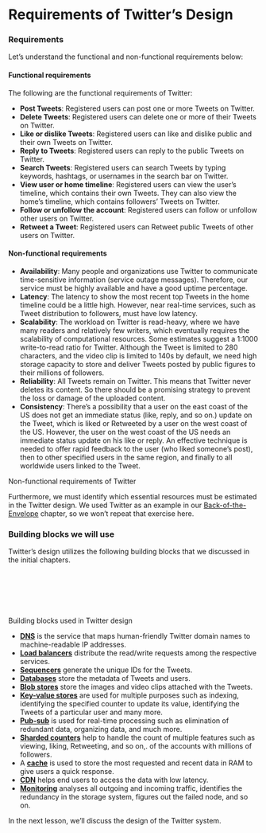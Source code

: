 # Requirements of Twitter’s Design

### Requirements <a href="#requirements-0" id="requirements-0"></a>

Let’s understand the functional and non-functional requirements below:

#### Functional requirements <a href="#functional-requirements-1" id="functional-requirements-1"></a>

The following are the functional requirements of Twitter:

* **Post Tweets**: Registered users can post one or more Tweets on Twitter.
* **Delete Tweets**: Registered users can delete one or more of their Tweets on Twitter.
* **Like or dislike Tweets**: Registered users can like and dislike public and their own Tweets on Twitter.
* **Reply to Tweets**: Registered users can reply to the public Tweets on Twitter.
* **Search Tweets**: Registered users can search Tweets by typing keywords, hashtags, or usernames in the search bar on Twitter.
* **View user or home timeline**: Registered users can view the user’s timeline, which contains their own Tweets. They can also view the home’s timeline, which contains followers’ Tweets on Twitter.
* **Follow or unfollow the account**: Registered users can follow or unfollow other users on Twitter.
* **Retweet a Tweet**: Registered users can Retweet public Tweets of other users on Twitter.

#### Non-functional requirements <a href="#non-functional-requirements-2" id="non-functional-requirements-2"></a>

* **Availability**: Many people and organizations use Twitter to communicate time-sensitive information (service outage messages). Therefore, our service must be highly available and have a good uptime percentage.
* **Latency**: The latency to show the most recent top Tweets in the home timeline could be a little high. However, near real-time services, such as Tweet distribution to followers, must have low latency.
* **Scalability**: The workload on Twitter is read-heavy, where we have many readers and relatively few writers, which eventually requires the scalability of computational resources. Some estimates suggest a 1:1000 write-to-read ratio for Twitter. Although the Tweet is limited to 280 characters, and the video clip is limited to 140s by default, we need high storage capacity to store and deliver Tweets posted by public figures to their millions of followers.
* **Reliability**: All Tweets remain on Twitter. This means that Twitter never deletes its content. So there should be a promising strategy to prevent the loss or damage of the uploaded content.
* **Consistency**: There’s a possibility that a user on the east coast of the US does not get an immediate status (like, reply, and so on.) update on the Tweet, which is liked or Retweeted by a user on the west coast of the US. However, the user on the west coast of the US needs an immediate status update on his like or reply. An effective technique is needed to offer rapid feedback to the user (who liked someone’s post), then to other specified users in the same region, and finally to all worldwide users linked to the Tweet.

Non-functional requirements of Twitter

Furthermore, we must identify which essential resources must be estimated in the Twitter design. We used Twitter as an example in our [Back-of-the-Envelope](https://www.educative.io/collection/page/10370001/4941429335392256/5711642666467328) chapter, so we won’t repeat that exercise here.

### Building blocks we will use <a href="#building-blocks-we-will-use-0" id="building-blocks-we-will-use-0"></a>

Twitter’s design utilizes the following building blocks that we discussed in the initial chapters.

![](data:image/svg+xml;base64,PHN2ZyB3aWR0aD0iOTM2IiBoZWlnaHQ9IjE2OSIgeG1sbnM9Imh0dHA6Ly93d3cudzMub3JnLzIwMDAvc3ZnIiB2ZXJzaW9uPSIxLjEiLz4=)Building blocks used in Twitter design

* [**DNS**](https://www.educative.io/collection/page/10370001/4941429335392256/5728619204182016) is the service that maps human-friendly Twitter domain names to machine-readable IP addresses.
* [**Load balancers**](https://www.educative.io/collection/page/10370001/4941429335392256/4521972679049216) distribute the read/write requests among the respective services.
* [**Sequencers**](https://www.educative.io/collection/page/10370001/4941429335392256/6499939719053312) generate the unique IDs for the Tweets.
* [**Databases**](https://www.educative.io/collection/page/10370001/4941429335392256/4901035478351872) store the metadata of Tweets and users.
* [**Blob stores**](https://www.educative.io/collection/page/10370001/4941429335392256/4862646238576640) store the images and video clips attached with the Tweets.
* [**Key-value stores**](https://www.educative.io/collection/page/10370001/4941429335392256/4747701493432320) are used for multiple purposes such as indexing, identifying the specified counter to update its value, identifying the Tweets of a particular user and many more.
* [**Pub-sub**](https://www.educative.io/collection/page/10370001/4941429335392256/4996814243889152) is used for real-time processing such as elimination of redundant data, organizing data, and much more.
* [**Sharded counters**](https://www.educative.io/collection/page/10370001/4941429335392256/6071347163955200) help to handle the count of multiple features such as viewing, liking, Retweeting, and so on,. of the accounts with millions of followers.
* A [**cache**](https://www.educative.io/collection/page/10370001/4941429335392256/5053577315221504) is used to store the most requested and recent data in RAM to give users a quick response.
* [**CDN**](https://www.educative.io/collection/page/10370001/4941429335392256/6624266925899776) helps end users to access the data with low latency.
* [**Monitoring**](https://www.educative.io/collection/page/10370001/4941429335392256/6310983387840512) analyses all outgoing and incoming traffic, identifies the redundancy in the storage system, figures out the failed node, and so on.

In the next lesson, we’ll discuss the design of the Twitter system.
